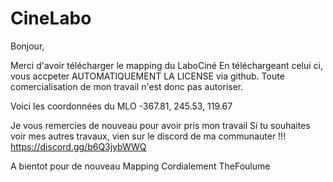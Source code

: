 # CineLabo

Bonjour,

Merci d'avoir télécharger le mapping du LaboCiné 
En téléchargeant celui ci, vous accpeter AUTOMATIQUEMENT LA LICENSE via github. Toute comercialisation de mon travail n'est donc pas autoriser.

Voici les coordonnées du MLO -367.81, 245.53, 119.67

Je vous remercies de nouveau pour avoir pris mon travail Si tu souhaites voir mes autres travaux, vien sur le discord de ma communauter !!! https://discord.gg/b6Q3jybWWQ

A bientot pour de nouveau Mapping Cordialement TheFoulume
